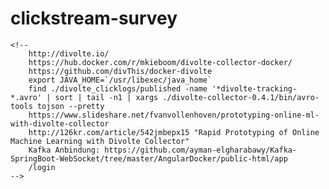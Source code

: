 # clickstream-survey


    <!--
        http://divolte.io/
        https://hub.docker.com/r/mkieboom/divolte-collector-docker/
        https://github.com/divThis/docker-divolte
        export JAVA_HOME=`/usr/libexec/java_home`
        find ./divolte_clicklogs/published -name '*divolte-tracking-*.avro' | sort | tail -n1 | xargs ./divolte-collector-0.4.1/bin/avro-tools tojson --pretty
        https://www.slideshare.net/fvanvollenhoven/prototyping-online-ml-with-divolte-collector
        http://126kr.com/article/542jmbepx15 "Rapid Prototyping of Online Machine Learning with Divolte Collector"
        Kafka Anbindung: https://github.com/ayman-elgharabawy/Kafka-SpringBoot-WebSocket/tree/master/AngularDocker/public-html/app
        /login
    -->